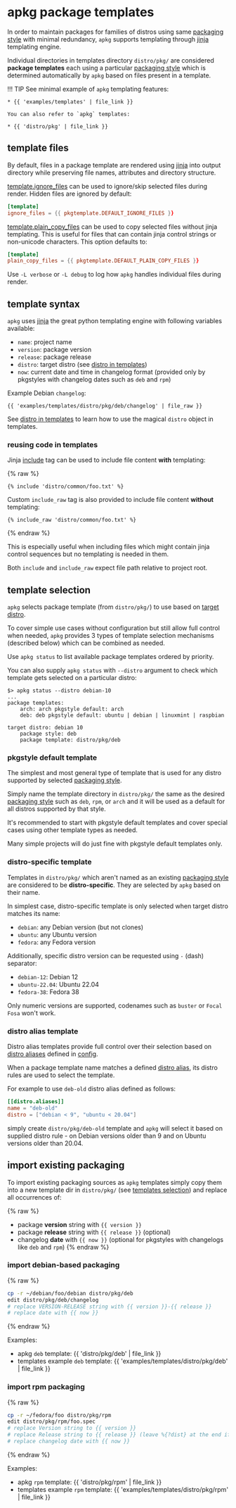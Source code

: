 # apkg package templates

In order to maintain packages for families of distros using same
[packaging style](pkgstyles.md) with minimal redundancy, `apkg` supports
templating through [jinja] templating engine.

Individual directories in templates directory `distro/pkg/` are considered
**package templates** each using a particular [packaging style](pkgstyles.md)
which is determined automatically by `apkg` based on files present in a
template.

!!! TIP
    See minimal example of `apkg` templating features:

    * {{ 'examples/templates' | file_link }}

    You can also refer to `apkg` templates:

    * {{ 'distro/pkg' | file_link }}


## template files

By default, files in a package template are rendered using [jinja] into output
directory while preserving file names, attributes and directory structure.

[template.ignore_files](config.md#templateignore_files) can be used to
ignore/skip selected files during render. Hidden files are ignored by default:

```toml
[template]
ignore_files = {{ pkgtemplate.DEFAULT_IGNORE_FILES }}
```

[template.plain_copy_files](config.md#templateplain_copy_files) can be used to
copy selected files without jinja templating. This is useful for files that can
contain jinja control strings or non-unicode characters. This option defaults to:

```toml
[template]
plain_copy_files = {{ pkgtemplate.DEFAULT_PLAIN_COPY_FILES }}
```

Use `-L verbose` or `-L debug` to log how `apkg` handles individual files during render.


## template syntax

`apkg` uses [jinja] the great python templating engine with following variables
available:

* `name`: project name
* `version`: package version
* `release`: package release
* `distro`: target distro (see [distro in templates])
* `now`: current date and time in changelog format (provided only by pkgstyles
  with changelog dates such as `deb` and `rpm`)

Example Debian `changelog`:

```jinja
{{ 'examples/templates/distro/pkg/deb/changelog' | file_raw }}
```

See [distro in templates] to learn how to use the magical `distro` object in
templates.


### reusing code in templates

Jinja [include] tag can be used to include file content **with** templating:

{% raw %}

```jinja
{% include 'distro/common/foo.txt' %}
```

Custom `include_raw` tag is also provided to include file content **without** templating:

```jinja
{% include_raw 'distro/common/foo.txt' %}
```

{% endraw %}

This is especially useful when including files which might contain jinja control
sequences but no templating is needed in them.

Both `include` and `include_raw` expect file path relative to project root.


## template selection

`apkg` selects package template (from `distro/pkg/`) to use based on [target
distro].

To cover simple use cases without configuration but still allow full control
when needed, `apkg` provides 3 types of template selection mechanisms (described
below) which can be combined as needed.

Use `apkg status` to list available package templates ordered by priority.

You can also supply `apkg status` with `--distro` argument to check which
template gets selected on a particular distro:

```
$> apkg status --distro debian-10
...
package templates:
    arch: arch pkgstyle default: arch
    deb: deb pkgstyle default: ubuntu | debian | linuxmint | raspbian

target distro: debian 10
    package style: deb
    package template: distro/pkg/deb
```


### pkgstyle default template

The simplest and most general type of template that is used for any
distro supported by selected [packaging style](pkgstyles.md).

Simply name the template directory in `distro/pkg/` the same as the desired
[packaging style](pkgstyles.md) such as `deb`, `rpm`, or `arch` and it will be
used as a default for all distros supported by that style.

It's recommended to start with pkgstyle default templates and cover special
cases using other template types as needed.

Many simple projects will do just fine with pkgstyle default templates only.


### distro-specific template

Templates in `distro/pkg/` which aren't named as an existing [packaging
style](pkgstyles.md) are considered to be **distro-specific**. They are selected by
`apkg` based on their name.

In simplest case, distro-specific template is only selected when target distro
matches its name:

* `debian`: any Debian version (but not clones)
* `ubuntu`: any Ubuntu version
* `fedora`: any Fedora version

Additionally, specific distro version can be requested using `-` (dash) separator:

* `debian-12`: Debian 12
* `ubuntu-22.04`: Ubuntu 22.04
* `fedora-38`: Fedora 38

Only numeric versions are supported, codenames such as `buster` or `Focal Fosa`
won't work.


### distro alias template

Distro alias templates provide full control over their selection based on
[distro aliases](distro.md#distro-aliases)
defined in [config](config.md#distroaliases).

When a package template name matches a defined [distro
alias](distro.md#distro-aliases), its distro rules are used to select the
template.

For example to use `deb-old` distro alias defined as follows:

```toml
[[distro.aliases]]
name = "deb-old"
distro = ["debian < 9", "ubuntu < 20.04"]
```

simply create `distro/pkg/deb-old` template and `apkg` will select it based on
supplied distro rule - on Debian versions older than 9 and on Ubuntu versions
older than 20.04.


## import existing packaging

To import existing packaging sources as `apkg` templates simply copy them into a
new template dir in `distro/pkg/` (see [templates selection](templates.md#template-selection))
and replace all occurrences of:

{% raw %}
* package **version** string with `{{ version }}`
* package **release** string with `{{ release }}` (optional)
* changelog **date** with `{{ now }}` (optional for pkgstyles with changelogs like `deb` and `rpm`)
{% endraw %}


### import debian-based packaging

{% raw %}
``` bash
cp -r ~/debian/foo/debian distro/pkg/deb
edit distro/pkg/deb/changelog
# replace VERSION-RELEASE string with {{ version }}-{{ release }}
# replace date with {{ now }}
```
{% endraw %}

Examples:

* apkg `deb` template: {{ 'distro/pkg/deb' | file_link }}
* templates example `deb` template: {{ 'examples/templates/distro/pkg/deb' | file_link }}


### import rpm packaging

{% raw %}
``` bash
cp -r ~/fedora/foo distro/pkg/rpm
edit distro/pkg/rpm/foo.spec
# replace Version string to {{ version }}
# replace Release string to {{ release }} (leave %{?dist} at the end if present)
# replace changelog date with {{ now }}
```
{% endraw %}

Examples:

* apkg `rpm` template: {{ 'distro/pkg/rpm' | file_link }}
* templates example `rpm` template: {{ 'examples/templates/distro/pkg/rpm' | file_link }}


[jinja]: https://jinja.palletsprojects.com/en/3.0.x/templates/
[include]: https://jinja.palletsprojects.com/en/3.0.x/templates/#include
[distro in templates]: distro.md#distro-in-templates
[target distro]: distro.md#target-distro
